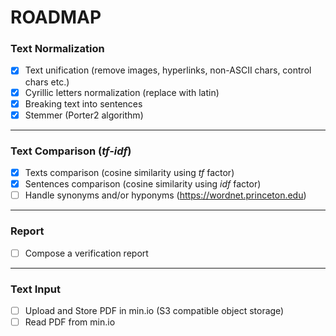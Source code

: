 
# ROADMAP

### Text Normalization

- [x] Text unification (remove images, hyperlinks, non-ASCII chars, control chars etc.)
- [x] Cyrillic letters normalization (replace with latin)
- [x] Breaking text into sentences
- [x] Stemmer (Porter2 algorithm)

---

### Text Comparison (_tf-idf_)

- [x] Texts comparison (cosine similarity using _tf_ factor)
- [x] Sentences comparison (cosine similarity using _idf_ factor)
- [ ] Handle synonyms and/or hyponyms (https://wordnet.princeton.edu)

----

### Report

- [ ] Compose a verification report

---

### Text Input

- [ ] Upload and Store PDF in min.io (S3 compatible object storage)
- [ ] Read PDF from min.io
